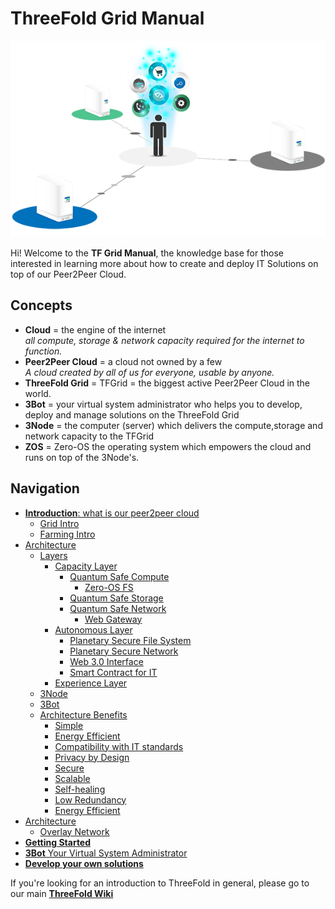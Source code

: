# ThreeFold Grid Manual

![](img/storage_compute.png)

Hi! Welcome to the __TF Grid Manual__, the knowledge base for those interested in learning more about how to create and deploy IT Solutions on top of our Peer2Peer Cloud.

## Concepts

- **Cloud** = the engine of the internet <BR>*all compute, storage & network capacity required for the internet to function.*
- **Peer2Peer Cloud** = a cloud not owned by a few <BR>*A cloud created by all of us for everyone, usable by anyone.*
- **ThreeFold Grid** = TFGrid = the biggest active Peer2Peer Cloud in the world.
- **3Bot** = your virtual system administrator who helps you to develop, deploy and manage solutions on the ThreeFold Grid
- **3Node** = the computer (server) which delivers the compute,storage and network capacity to the TFGrid
- **ZOS** = Zero-OS the operating system which empowers the cloud and runs on top of the 3Node's.

## Navigation

- [__Introduction__: what is our peer2peer cloud](peer2peer_cloud_intro)
  - [Grid Intro](grid_intro)
  - [Farming Intro](farming_intro)
- [Architecture](archi_overview)
  - [Layers](architecture_layers)
    - [Capacity Layer](architecture_layers_capacity)
      - [Quantum Safe Compute](archi_lyr_capa_qscompute)
        - [Zero-OS FS](architecture_flist)
      - [Quantum Safe Storage](archi_lyr_capa_qsstorage)
      - [Quantum Safe Network](archi_lyr_capa_qsnetwork)
        - [Web Gateway](architecture_webgateway)
    - [Autonomous Layer](architecture_layers_autonomous)
      - [Planetary Secure File System](archi_lyr_auto_psfs)
      - [Planetary Secure Network](archi_lyr_auto_psnw)
      - [Web 3.0 Interface](archi_lyr_auto_interface)
      - [Smart Contract for IT](archi_interaction_smartcontract4it)  
    - [Experience Layer](architecture_layers_experience)
  - [3Node](threefold:3node)
  - [3Bot](threefold:3bot)
  - [Architecture Benefits](archi_usp)
    - [Simple](archi_usp_simple)
    - [Energy Efficient](archi_usp_energy_efficient)
    - [Compatibility with IT standards](archi_usp_compatible_fs)
    - [Privacy by Design](archi_usp_private)
    - [Secure](archi_usp_secure)
    - [Scalable](archi_usp_scalable)
    - [Self-healing](archi_usp_selfhealing)
    - [Low Redundancy](archi_usp_redundant)
    - [Energy Efficient](archi_usp_energy_efficient)
- [Architecture](architecture)
   - [Overlay Network](threefold:threefold_network)
- [__Getting Started__](getting_started_all)
- [__3Bot__ Your Virtual System Administrator](3bot)
- [__Develop your own solutions__](develop)


If you're looking for an introduction to ThreeFold in general, please go to our main [__ThreeFold Wiki__](https://wiki.threefold.io) 

